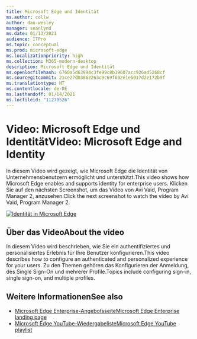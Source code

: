 ```yaml
---
title: Microsoft Edge und Identität
ms.author: collw
author: dan-wesley
manager: seanlynd
ms.date: 01/13/2021
audience: ITPro
ms.topic: conceptual
ms.prod: microsoft-edge
ms.localizationpriority: high
ms.collection: M365-modern-desktop
description: Microsoft Edge und Identität
ms.openlocfilehash: 6760a5d63994c3fe99c8b19607acc926ad5268cf
ms.sourcegitcommit: 21ce27d03862263c9c69f602e1e5017d2e172b9f
ms.translationtype: HT
ms.contentlocale: de-DE
ms.lasthandoff: 01/14/2021
ms.locfileid: "11270526"
---
```

# <span data-ttu-id="7adf2-103">Video: Microsoft Edge und Identität</span><span class="sxs-lookup"><span data-stu-id="7adf2-103">Video: Microsoft Edge and Identity</span></span>

<span data-ttu-id="7adf2-104">In diesem Video wird gezeigt, wie Microsoft Edge die Identität von Unternehmensbenutzern ermöglicht und unterstützt.</span><span class="sxs-lookup"><span data-stu-id="7adf2-104">This video shows how Microsoft Edge enables and supports identity for enterprise users.</span></span> <span data-ttu-id="7adf2-105">Klicken Sie auf den nächsten Screenshot, um das Video von Avi Vaid, Program Manager 2, anzusehen.</span><span class="sxs-lookup"><span data-stu-id="7adf2-105">Click the next screenshot to watch the video by Avi Vaid, Program Manager 2.</span></span>

[![Identität in Microsoft Edge](media/microsoft-edge-video-identity/0.png)](http://www.youtube.com/watch?v=8lRUKhR7ipA "Identity in Microsoft Edge")

## <span data-ttu-id="7adf2-107">Über das Video</span><span class="sxs-lookup"><span data-stu-id="7adf2-107">About the video</span></span>

<span data-ttu-id="7adf2-108">In diesem Video wird beschrieben, wie Sie ein authentifiziertes und personalisiertes Erlebnis für Ihre Benutzer konfigurieren.</span><span class="sxs-lookup"><span data-stu-id="7adf2-108">This video describes how to configure an authenticated and personalized experience for your users.</span></span> <span data-ttu-id="7adf2-109">Zu den Themen gehören das Konfigurieren der Anmeldung, des Single Sign-On und mehrerer Profile.</span><span class="sxs-lookup"><span data-stu-id="7adf2-109">Topics include configuring sign-in, single sign-on, and multiple profiles.</span></span>

## <span data-ttu-id="7adf2-110">Weitere Informationen</span><span class="sxs-lookup"><span data-stu-id="7adf2-110">See also</span></span>

- [<span data-ttu-id="7adf2-111">Microsoft Edge Enterprise-Angebotsseite</span><span class="sxs-lookup"><span data-stu-id="7adf2-111">Microsoft Edge Enterprise landing page</span></span>](https://aka.ms/EdgeEnterprise)
- [<span data-ttu-id="7adf2-112">Microsoft Edge YouTube-Wiedergabeliste</span><span class="sxs-lookup"><span data-stu-id="7adf2-112">Microsoft Edge YouTube playlist</span></span>](https://www.youtube.com/playlist?list=PLXtHYVsvn_b-uXh1tMeYpT-0iD8tD3tFy)
